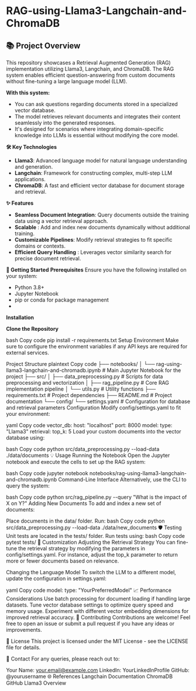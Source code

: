 # RAG-using-Llama3-Langchain-and-ChromaDB
## 📚 Project Overview
This repository showcases a Retrieval Augmented Generation (RAG) implementation utilizing Llama3, Langchain, and ChromaDB. The RAG system enables efficient question-answering from custom documents without fine-tuning a large language model (LLM).

**With this system:**

* You can ask questions regarding documents stored in a specialized vector database.
* The model retrieves relevant documents and integrates their content seamlessly into the generated responses.
* It's designed for scenarios where integrating domain-specific knowledge into LLMs is essential without modifying the core model.

**🛠️ Key Technologies**
* **Llama3**: Advanced language model for natural language understanding and generation.
* **Langchain**: Framework for constructing complex, multi-step LLM applications.
* **ChromaDB**: A fast and efficient vector database for document storage and retrieval.

**✨ Features**
* **Seamless Document Integration**: Query documents outside the training data using a vector retrieval approach.
* **Scalable** : Add and index new documents dynamically without additional training.
* **Customizable Pipelines**: Modify retrieval strategies to fit specific domains or contexts.
* **Efficient Query Handling** : Leverages vector similarity search for precise document retrieval.

**🚀 Getting Started**
**Prerequisites**
Ensure you have the following installed on your system:

* Python 3.8+
* Jupyter Notebook
* pip or conda for package management
* 
**Installation**

**Clone the Repository**




bash
Copy code
pip install -r requirements.txt
Setup Environment Make sure to configure the environment variables if any API keys are required for external services.

Project Structure
plaintext
Copy code
├── notebooks/
│   └── rag-using-llama3-langchain-and-chromadb.ipynb  # Main Jupyter Notebook for the project
├── src/
│   ├── data_preprocessing.py     # Scripts for data preprocessing and vectorization
│   ├── rag_pipeline.py           # Core RAG implementation pipeline
│   └── utils.py                  # Utility functions
├── requirements.txt              # Project dependencies
├── README.md                     # Project documentation
└── config/
    └── settings.yaml             # Configuration for database and retrieval parameters
Configuration
Modify config/settings.yaml to fit your environment:

yaml
Copy code
vector_db:
  host: "localhost"
  port: 8000
model:
  type: "Llama3"
retrieval:
  top_k: 5
Load your custom documents into the vector database using:

bash
Copy code
python src/data_preprocessing.py --load-data ./data/documents
💡 Usage
Running the Notebook
Open the Jupyter notebook and execute the cells to set up the RAG system:

bash
Copy code
jupyter notebook notebooks/rag-using-llama3-langchain-and-chromadb.ipynb
Command-Line Interface
Alternatively, use the CLI to query the system:

bash
Copy code
python src/rag_pipeline.py --query "What is the impact of X on Y?"
Adding New Documents
To add and index a new set of documents:

Place documents in the data/ folder.
Run:
bash
Copy code
python src/data_preprocessing.py --load-data ./data/new_documents
🛡️ Testing
Unit tests are located in the tests/ folder.
Run tests using:
bash
Copy code
pytest tests/
🔧 Customization
Adjusting the Retrieval Strategy
You can fine-tune the retrieval strategy by modifying the parameters in config/settings.yaml. For instance, adjust the top_k parameter to return more or fewer documents based on relevance.

Changing the Language Model
To switch the LLM to a different model, update the configuration in settings.yaml:

yaml
Copy code
model:
  type: "YourPreferredModel"
📈 Performance Considerations
Use batch processing for document loading if handling large datasets.
Tune vector database settings to optimize query speed and memory usage.
Experiment with different vector embedding dimensions for improved retrieval accuracy.
🤝 Contributing
Contributions are welcome! Feel free to open an issue or submit a pull request if you have any ideas or improvements.

📄 License
This project is licensed under the MIT License - see the LICENSE file for details.

📧 Contact
For any queries, please reach out to:

Your Name: your.email@example.com
LinkedIn: YourLinkedInProfile
GitHub: @yourusername
🌐 References
Langchain Documentation
ChromaDB GitHub
Llama3 Overview


